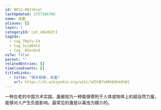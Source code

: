 ```yaml
---
id: 0012-861s6cpl
lastUpdated: 1757166786
name: 巫蛊
aliases: []
layer: 1
categoryId: cat_uWLHUZtI
tagIds:
  - tag_TRpfu-I4
  - tag_5uiQ64t5
  - tag__NZec6vQ
nsfw: false
parent: ""
relatedEntries: []
timelineEvents: []
titledLinks:
  - title: "相关链接: 巫蛊"
    url: https://zh.wikipedia.org/wiki/%E5%B7%AB%E8%A0%B1
---
```


一种古老的中国方术实践，蛊被视为一种能够寄附于人体或物体上的超自然力量，能够对人产生负面影响。最常见的蛊是以毒虫为媒介的。
